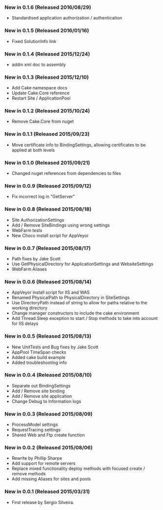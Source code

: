 ### New in 0.1.6 (Released 2016/08/29)
* Standardised application authorization / authentication

### New in 0.1.5 (Released 2016/01/16)
* Fixed SolutionInfo link

### New in 0.1.4 (Released 2015/12/24)
* addin xml doc to assembly

### New in 0.1.3 (Released 2015/12/10)
* Add Cake namespace docs
* Update Cake.Core reference
* Restart Site / ApplicationPool

### New in 0.1.2 (Released 2015/10/24)
* Remove Cake.Core from nuget

### New in 0.1.1 (Released 2015/09/23)
* Move certificate info to BindingSettings, allowing certificates to be applied at both levels

### New in 0.1.0 (Released 2015/09/21)
* Changed nuget references from dependencies to files

### New in 0.0.9 (Released 2015/09/12)
* Fix incorrect log in "GetServer"

### New in 0.0.8 (Released 2015/08/18)
* Site AuthorizationSettings
* Add / Remove SiteBindings using wrong settings
* WebFarm tests
* New Choco install script for AppVeyor

### New in 0.0.7 (Released 2015/08/17)
* Path fixes by Jake Scott
* Use GetPhysicalDirectory for ApplicationSettings and WebsiteSettings
* WebFarm Aliases

### New in 0.0.6 (Released 2015/08/14)
* AppVeyor install script for IIS and WAS
* Renamed PhysicalPath to PhysicalDirectory in SiteSettings
* Use DirectoryPath instead of string to allow for paths relative to the working directory
* Change manager constructors to include the cake environment
* Add Thread.Sleep exception to start / Stop methods to take into account for IIS delays

### New in 0.0.5 (Released 2015/08/13)
* New UnitTests and Bug fixes by Jake Scott
* AppPool TimeSpan checks
* Added cake build example
* Added troubleshooting info

### New in 0.0.4 (Released 2015/08/10)
* Separate out BindingSettings
* Add / Remove site binding
* Add / Remove site application
* Change Debug to Information logs

### New in 0.0.3 (Released 2015/08/09)
* ProcessModel settings
* RequestTracing settings
* Shared Web and Ftp create function

### New in 0.0.2 (Released 2015/08/06)
* Rewrite by Phillip Sharpe
* Add support for remote servers
* Replace mixed functionality deploy methods with focused create / remove methods
* Add missing Aliases for sites and pools

### New in 0.0.1 (Released 2015/03/31)
* First release by Sergio Silveira.
